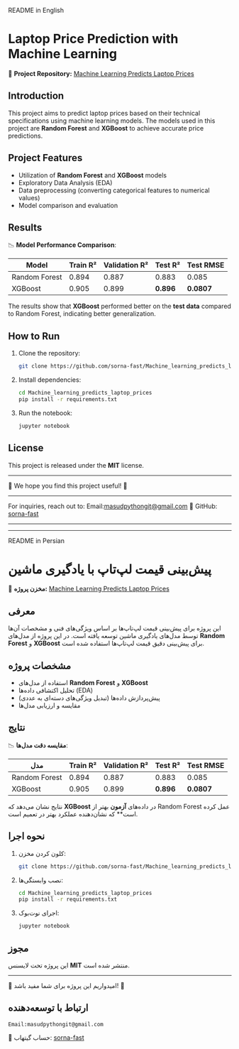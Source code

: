 README in English
# Laptop Price Prediction with Machine Learning

🔗 **Project Repository:** [Machine Learning Predicts Laptop Prices](https://github.com/sorna-fast/Machine_learning_predicts_laptop_prices)

## Introduction
This project aims to predict laptop prices based on their technical specifications using machine learning models. The models used in this project are **Random Forest** and **XGBoost** to achieve accurate price predictions.

## Project Features
- Utilization of **Random Forest** and **XGBoost** models
- Exploratory Data Analysis (EDA)
- Data preprocessing (converting categorical features to numerical values)
- Model comparison and evaluation

## Results
📉 **Model Performance Comparison**:

| Model | Train R² | Validation R² | Test R² | Test RMSE |
|------|------------|---------------|-----------|-------------|
| Random Forest | 0.894 | 0.887 | 0.883 | 0.085 |
| XGBoost | 0.905 | 0.899 | **0.896** | **0.0807** |

The results show that **XGBoost** performed better on the **test data** compared to Random Forest, indicating better generalization.

## How to Run

1. Clone the repository:
   ```bash
   git clone https://github.com/sorna-fast/Machine_learning_predicts_laptop_prices.git
   ```
2. Install dependencies:
   ```bash
   cd Machine_learning_predicts_laptop_prices
   pip install -r requirements.txt
   ```
3. Run the notebook:
   ```bash
   jupyter notebook
   ```



## License
This project is released under the **MIT** license.

---
👋 We hope you find this project useful! 🚀

---
For inquiries, reach out to:
   Email:masudpythongit@gmail.com
🔗 GitHub: [sorna-fast](https://github.com/sorna-fast)

---
---
README in Persian
# پیش‌بینی قیمت لپ‌تاپ با یادگیری ماشین

🔗 **مخزن پروژه:** [Machine Learning Predicts Laptop Prices](https://github.com/sorna-fast/Machine_learning_predicts_laptop_prices)

## معرفی
این پروژه برای پیش‌بینی قیمت لپ‌تاپ‌ها بر اساس ویژگی‌های فنی و مشخصات آن‌ها توسط مدل‌های یادگیری ماشین توسعه یافته است. در این پروژه از مدل‌های **Random Forest** و **XGBoost** برای پیش‌بینی دقیق قیمت لپ‌تاپ‌ها استفاده شده است.

## مشخصات پروژه
- استفاده از مدل‌های **Random Forest** و **XGBoost**
- تحلیل اکتشافی داده‌ها (EDA)
- پیش‌پردازش داده‌ها (تبدیل ویژگی‌های دسته‌ای به عددی)
- مقایسه و ارزیابی مدل‌ها

## نتایج
📉 **مقایسه دقت مدل‌ها**:

| مدل | Train R² | Validation R² | Test R² | Test RMSE |
|------|------------|---------------|-----------|-------------|
| Random Forest | 0.894 | 0.887 | 0.883 | 0.085 |
| XGBoost | 0.905 | 0.899 | **0.896** | **0.0807** |

نتایج نشان می‌دهد که **XGBoost** در داده‌های **آزمون** بهتر از Random Forest عمل کرده است** که نشان‌دهنده عملکرد بهتر در تعمیم است.

## نحوه اجرا

1. کلون کردن مخزن:
   ```bash
   git clone https://github.com/sorna-fast/Machine_learning_predicts_laptop_prices.git
   ```
2. نصب وابستگی‌ها:
   ```bash
   cd Machine_learning_predicts_laptop_prices
   pip install -r requirements.txt
   ```
3. اجرای نوت‌بوک:
   ```bash
   jupyter notebook
   ```



## مجوز
این پروژه تحت لایسنس **MIT** منتشر شده است.

---
👋 امیدواریم این پروژه برای شما مفید باشد! 🚀

## ارتباط با توسعه‌دهنده  
    Email:masudpythongit@gmail.com
🔗 حساب گیتهاب: [sorna-fast](https://github.com/sorna-fast)
